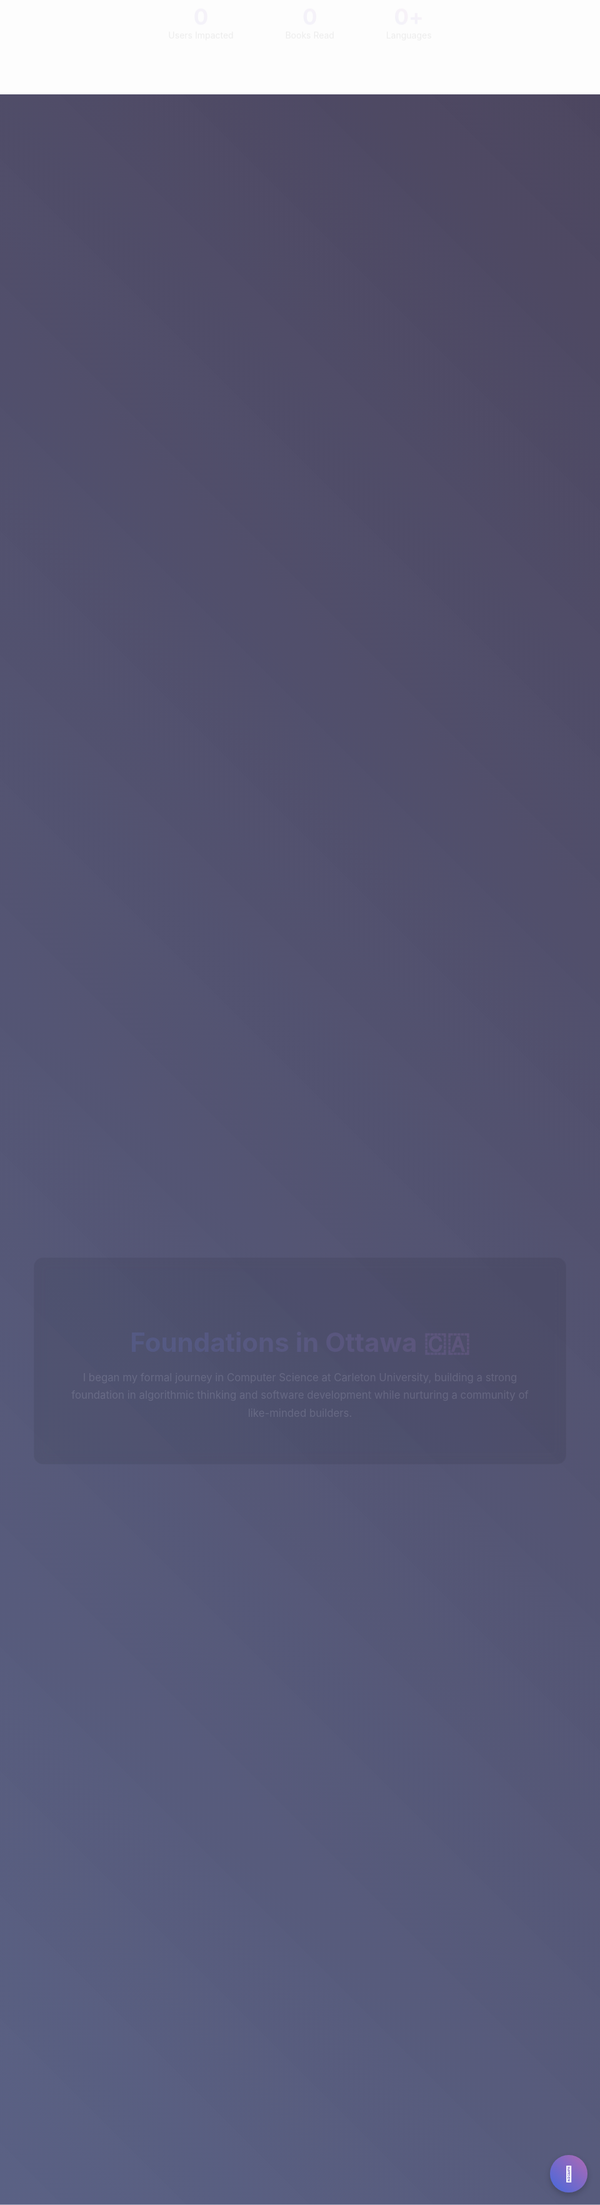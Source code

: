 ---
---
<style>
/* Base animations */
@keyframes fadeIn {
  from { opacity: 0; transform: translateY(20px); }
  to { opacity: 1; transform: translateY(0); }
}

@keyframes pulse {
  0% { transform: scale(1); }
  50% { transform: scale(1.05); }
  100% { transform: scale(1); }
}

@keyframes gradientFlow {
  0% { background-position: 0% 50%; }
  50% { background-position: 100% 50%; }
  100% { background-position: 0% 50%; }
}

@keyframes float {
  0% { transform: translateY(0px); }
  50% { transform: translateY(-10px); }
  100% { transform: translateY(0px); }
}

/* Apply animations to elements */
.animate-fade-in {
  animation: fadeIn 0.8s ease forwards;
  opacity: 0;
}

.animate-pulse:hover {
  animation: pulse 1s infinite;
}

.delay-100 { animation-delay: 0.1s; }
.delay-200 { animation-delay: 0.2s; }
.delay-300 { animation-delay: 0.3s; }
.delay-400 { animation-delay: 0.4s; }
.delay-500 { animation-delay: 0.5s; }

/* Enhanced styling */
.gradient-text {
  background: linear-gradient(45deg, #4568DC, #B06AB3, #4568DC);
  background-size: 200% auto;
  background-clip: text;
  -webkit-background-clip: text;
  -webkit-text-fill-color: transparent;
  animation: gradientFlow 3s ease infinite;
}

.gradient-border {
  position: relative;
  border-radius: 10px;
  padding: 1px;
  background: linear-gradient(45deg, #4568DC, #B06AB3, #4568DC);
  background-size: 200% auto;
  animation: gradientFlow 3s ease infinite;
}

.project-card {
  transition: transform 0.3s, box-shadow 0.3s;
  border-left: 4px solid transparent;
  background: rgba(255, 255, 255, 0.05);
  border-radius: 8px;
  padding: 20px;
  margin-bottom: 15px;
}

.project-card:hover {
  transform: translateY(-5px);
  box-shadow: 0 10px 20px rgba(0,0,0,0.1);
  border-left: 4px solid #4568DC;
}

.floating {
  animation: float 3s ease-in-out infinite;
}

.tech-tags {
  margin-top: 15px;
}

.tech-tag {
  display: inline-block;
  background-color: rgba(255, 255, 255, 0.1);
  color: #B06AB3;
  padding: 4px 8px;
  border-radius: 4px;
  font-size: 0.8em;
  margin: 4px 4px 4px 0;
}

/* Dark mode compatibility */
.intro-box {
  background-color: rgba(30, 30, 30, 0.7);
  color: #f0f0f0;
  padding: 20px;
  border-radius: 9px;
}

/* For light mode if needed */
@media (prefers-color-scheme: light) {
  .intro-box {
    background-color: white;
    color: #333;
  }
}

/* Responsive adjustments */
@media (max-width: 768px) {
  .language-container {
    flex-direction: column;
    align-items: center;
  }
}

.extracurriculars-grid {
  display: grid;
  grid-template-columns: repeat(auto-fit, minmax(300px, 1fr));
  gap: 20px;
  padding-left: 0;
  list-style: none;
}

.extracurricular-card {
  background: rgba(255, 255, 255, 0.05);
  border-radius: 8px;
  padding: 25px;
  transition: transform 0.3s, box-shadow 0.3s;
  border-left: 4px solid transparent;
}

.extracurricular-card:hover {
  transform: translateY(-5px);
  box-shadow: 0 10px 20px rgba(0,0,0,0.1);
  border-left-color: #4568DC;
}

.extracurricular-card strong {
  display: flex;
  align-items: center;
  font-size: 1.2em;
  margin-bottom: 10px;
}

.extracurricular-icon {
  font-size: 1.5em;
  margin-right: 15px;
  display: inline-block;
  width: 30px; /* For alignment */
  text-align: center;
}

.philosophy-grid {
  display: grid;
  grid-template-columns: repeat(auto-fit, minmax(350px, 1fr));
  gap: 20px;
  margin-top: 20px;
}

.philosophy-card {
  background: rgba(30, 30, 30, 0.7);
  color: #f0f0f0;
  padding: 25px;
  border-radius: 10px;
  border: 1px solid rgba(255, 255, 255, 0.1);
  display: flex;
  flex-direction: column;
}

.philosophy-card h3 {
  font-size: 1.3em;
  margin: 0 0 15px 0;
  color: #fff;
  border-left: 3px solid #B06AB3;
  padding-left: 10px;
}

.philosophy-card p {
  font-style: italic;
  opacity: 0.8;
  flex-grow: 1;
}

.philosophy-card a {
  color: #4568DC;
  text-decoration: none;
  font-weight: bold;
  margin-top: 15px;
  align-self: flex-start;
}
</style>

<!-- Script imports for enhanced animations -->
<script src="/js/3d-background.js" defer></script>
<script src="/js/credential-viewer.js" defer></script>
<script>
document.addEventListener('DOMContentLoaded', function() {
  // Fix for header visibility - redundant but ensures it works
  setTimeout(function() {
    const header = document.querySelector('h1.gradient-text');
    const introBox = document.querySelector('.gradient-border.animate-fade-in');
    
    if (header) {
      header.style.opacity = '1';
      header.style.visibility = 'visible';
      header.style.position = 'relative';
      header.style.zIndex = '100';
    }
    
    if (introBox) {
      introBox.style.opacity = '1';
      introBox.style.visibility = 'visible';
      introBox.style.position = 'relative';
      introBox.style.zIndex = '90';
    }
  }, 100);
});
</script>

<!-- Interactive Contact Widget -->
<div id="contact-widget" style="position: fixed; bottom: 20px; right: 20px; z-index: 1000;">
  <div class="contact-button animate-pulse" style="width: 60px; height: 60px; background: linear-gradient(45deg, #4568DC, #B06AB3); border-radius: 50%; display: flex; justify-content: center; align-items: center; cursor: pointer; box-shadow: 0 4px 10px rgba(0,0,0,0.2);">
    <span style="font-size: 24px; color: white;">💬</span>
  </div>
  <div id="contact-popup" style="position: absolute; bottom: 70px; right: 0; width: 300px; background: white; border-radius: 8px; padding: 15px; box-shadow: 0 5px 20px rgba(0,0,0,0.2); display: none;">
    <h3 style="margin-top: 0; color: #4568DC;">Get In Touch</h3>
    <p style="font-size: 0.9em;">I'm always interested in new opportunities and collaborations!</p>
    <form id="contact-form" name="contact" method="POST" data-netlify="true" style="display: flex; flex-direction: column;">
      <input type="email" name="email" placeholder="Your Email" style="margin-bottom: 10px; padding: 8px; border: 1px solid #ddd; border-radius: 4px;">
      <textarea name="message" placeholder="Your Message" rows="3" style="margin-bottom: 10px; padding: 8px; border: 1px solid #ddd; border-radius: 4px;"></textarea>
      <button type="submit" style="background: linear-gradient(45deg, #4568DC, #B06AB3); border: none; color: white; padding: 8px; border-radius: 4px; cursor: pointer;">Send Message</button>
    </form>
  </div>
</div>

<script>
  // Contact widget functionality
  document.addEventListener('DOMContentLoaded', function() {
    const contactButton = document.querySelector('.contact-button');
    const contactPopup = document.getElementById('contact-popup');
    
    if (contactButton && contactPopup) {
      contactButton.addEventListener('click', function() {
        if (contactPopup.style.display === 'none') {
          contactPopup.style.display = 'block';
        } else {
          contactPopup.style.display = 'none';
        }
      });
    }
  });
</script>

<h1 align="center" class="gradient-text animate-fade-in">Aban Hasan</h1>

<h3 align="center" class="animate-fade-in delay-200">⚡ Student | 🌐 Cybernaut | 🚀 Innovator</h3>

<p align="center" class="animate-fade-in delay-300">
  <i>Building the digital future, one project at a time</i>
</p>

<div class="gradient-border animate-fade-in delay-400">
  <div class="intro-box">
    <p>I've been immersed in the world of code since I was 12 years old. After starting my journey at Carleton University in Ottawa 🇨🇦, I made the strategic decision to return to my roots in Bangalore 🇮🇳. I am now pursuing a highly specialized and intensive tech education, combining the best of industry-focused learning and rigorous academic programs to solve real-world problems.</p>
  </div>
</div>

<!-- Animated Stats Counter -->
<div class="stats-container animate-fade-in" style="display: flex; flex-wrap: wrap; justify-content: space-around; margin: 40px 0; text-align: center;">
  <div class="stat-item" style="padding: 15px; margin: 10px;">
    <div class="stat-number gradient-text" style="font-size: 2.5em; font-weight: bold;" data-target="5000">0</div>
    <div class="stat-label">Users Impacted</div>
  </div>
  <div class="stat-item" style="padding: 15px; margin: 10px;">
    <div class="stat-number gradient-text" style="font-size: 2.5em; font-weight: bold;" data-target="150">0</div>
    <div class="stat-label">Books Read</div>
  </div>
  <div class="stat-item" style="padding: 15px; margin: 10px;">
    <div style="font-size: 2.5em; font-weight: bold;">
      <span class="stat-number gradient-text" style="display: inline-block;" data-target="5">0</span><span class="gradient-text" style="display: inline-block;">+</span>
    </div>
    <div class="stat-label">Languages</div>
  </div>
</div>

<script>
  // Animated counter
  document.addEventListener('DOMContentLoaded', function() {
    function animateValue(obj, start, end, duration) {
      let startTimestamp = null;
      const step = (timestamp) => {
        if (!startTimestamp) startTimestamp = timestamp;
        const progress = Math.min((timestamp - startTimestamp) / duration, 1);
        obj.innerHTML = Math.floor(progress * (end - start) + start);
        if (progress < 1) {
          window.requestAnimationFrame(step);
        }
      };
      window.requestAnimationFrame(step);
    }
    
    const observer = new IntersectionObserver((entries) => {
      entries.forEach(entry => {
        if (entry.isIntersecting) {
          const counters = document.querySelectorAll('.stat-number');
          counters.forEach(counter => {
            const target = parseInt(counter.getAttribute('data-target'));
            animateValue(counter, 0, target, 2000);
          });
          observer.unobserve(entry.target);
        }
      });
    }, { threshold: 0.5 });
    
    const statsContainer = document.querySelector('.stats-container');
    if (statsContainer) {
      observer.observe(statsContainer);
    }
  });
</script>

<!-- Cinematic Journey Section -->
<style>
.journey-container {
    position: relative;
    width: 100vw;
    left: 50%;
    right: 50%;
    margin-left: -50vw;
    margin-right: -50vw;
    margin-top: 80px;
    margin-bottom: 80px;
}

.journey-step {
    height: 100vh;
    display: flex;
    justify-content: center;
    align-items: center;
    position: sticky;
    top: 0;
    margin: 0;
    padding: 0 20px;
    color: #fff;
}

.journey-step-1, .journey-step-2, .journey-step-3 {
    background-size: cover;
    background-position: center;
    background-attachment: fixed; /* Parallax effect */
}

.journey-step-1 {
    background-image: linear-gradient(45deg, rgba(20, 30, 80, 0.7), rgba(30, 20, 50, 0.8));
    z-index: 1;
}

.journey-step-2 {
    background-image: linear-gradient(45deg, rgba(30, 30, 30, 0.8), rgba(10, 10, 10, 0.9));
    z-index: 2;
}

.journey-step-3 {
    background-image: linear-gradient(45deg, rgba(176, 106, 179, 0.7), rgba(69, 104, 220, 0.8));
    z-index: 3;
}

.journey-content {
    text-align: center;
    max-width: 750px;
    padding: 50px;
    background: rgba(0, 0, 0, 0.5);
    border-radius: 15px;
    backdrop-filter: blur(10px);
    border: 1px solid rgba(255, 255, 255, 0.1);
    transform: translateY(30px);
    opacity: 0;
    animation: journey-fade-in 0.8s ease-out forwards;
}

@keyframes journey-fade-in {
    to {
        transform: translateY(0);
        opacity: 1;
    }
}

.journey-content h2 {
    font-size: 3em;
    margin-bottom: 15px;
}

.journey-content p, .journey-content blockquote {
    font-size: 1.2em;
    line-height: 1.7;
    color: #e0e0e0;
}

.journey-content blockquote {
    font-style: italic;
    border: none;
    padding: 0;
    margin: 25px 0;
    opacity: 0.9;
}
</style>

<div class="journey-container">
    <div class="journey-step journey-step-1">
        <div class="journey-content">
            <h2 class="gradient-text">Foundations in Ottawa 🇨🇦</h2>
            <p>I began my formal journey in Computer Science at Carleton University, building a strong foundation in algorithmic thinking and software development while nurturing a community of like-minded builders.</p>
        </div>
    </div>
    <div class="journey-step journey-step-2">
        <div class="journey-content">
            <h2 class="gradient-text">The Strategic Pivot</h2>
            <blockquote>"The autonomous individual sees the signal from the noise, not from foresight, but from experimentation... It's never about settling for 'good enough'."</blockquote>
            <p>Guided by a core philosophy of agency, I made the deliberate choice to pivot—seeking out an environment of intense, specialized learning to accelerate my growth.</p>
        </div>
    </div>
    <div class="journey-step journey-step-3">
        <div class="journey-content">
            <h2 class="gradient-text">Forging the Future in Bangalore 🇮🇳</h2>
            <p>Now, I am immersed in one of India's most selective tech programs at Scalar, while simultaneously pursuing a BS in Data Science from IIT Madras. This dual path is an intentional act of forging—combining deep industry practice with rigorous academic theory.</p>
        </div>
    </div>
</div>

<h1 class="gradient-text animate-fade-in">🛠️ Featured Projects</h1>

<div class="project-card animate-fade-in delay-100">
  <h3><a href="https://geomonitor.abanhasan.net/" target="_blank">🌎 GeoMonitor</a></h3>
  <p>A sophisticated real-time geopolitical news aggregator that analyzes global flashpoints using advanced AI. The system automatically translates content from multiple languages, ranks significance, and visualizes developments on interactive maps. This cross-platform solution provides crucial geopolitical insights through visual representation and intelligent analysis.</p>
  <div class="tech-tags">
    <span class="tech-tag">AI/ML</span>
    <span class="tech-tag">NLP</span>
    <span class="tech-tag">Data Visualization</span>
    <span class="tech-tag">Cross-Platform</span>
  </div>
</div>

<div class="project-card animate-fade-in delay-200">
  <h3><a href="https://www.projectskilltree.com/" target="_blank">🌱 Project Skilltree</a></h3>
  <p>A revolutionary discord bot/app used by over 5,000+ users which aims to gamify the journey of self improvement. I was instrumental in developing significant parts of the bot interface and API, creating an engaging system that helps users track their growth and stay motivated.</p>
  <div class="tech-tags">
    <span class="tech-tag">Discord API</span>
    <span class="tech-tag">Gamification</span>
    <span class="tech-tag">UX Design</span>
    <span class="tech-tag">API Development</span>
  </div>
</div>

<div class="project-card animate-fade-in delay-300">
  <h3><a href="https://thewildofficial.github.io/monkey-typewriter/" target="_blank">🐒 Monkey Typewriter Simulation</a></h3>
  <p>An elegant visualization of the famous "infinite monkey theorem" using Bayesian statistics. This interactive algorithm demonstrates how long it would take a monkey randomly typing to produce specific literary works. The simulation provides insights into probability theory and randomness through an engaging visual interface.</p>
  <div class="tech-tags">
    <span class="tech-tag">Bayesian Statistics</span>
    <span class="tech-tag">Data Visualization</span>
    <span class="tech-tag">Web App</span>
  </div>
</div>

<div class="project-card animate-fade-in delay-400">
  <h3>🧠 Clevered.com Internship <a href="/documents/Aban-AI Internship.pdf" target="_blank">[View Certificate]</a></h3>
  <p>Successfully completed a 4-month long internship on Artificial Intelligence(AI), mentored by a senior Oxford professor. I developed a project that involved a website which predicts and forecasts sentiment and emotional response of any tweet using Natural Language Processing (NLP).</p>
  <div class="tech-tags">
    <span class="tech-tag">NLP</span>
    <span class="tech-tag">Sentiment Analysis</span>
    <span class="tech-tag">Predictive Modeling</span>
    <span class="tech-tag">Python</span>
  </div>
</div>

<div class="project-card animate-fade-in delay-500">
  <h3><a href="https://nexusaurora.org/" target="_blank">🚀 Nexus Aurora</a></h3>
  <p>Former project lead at Nexus Aurora, An open-source space colonization community (Winners of the <a href="https://www.marssociety.org/news/2020/10/23/top-5-winners-of-mars-city-state-design-competition-announced/" target="_blank">2020 Mars Society City State Competition</a>). My work involved designing door security systems using RFIDs, facilitating discussions about sports and linguistics on Mars, and developing the community's Discord bot.</p>
  <div class="tech-tags">
    <span class="tech-tag">RFID Systems</span>
    <span class="tech-tag">Community Management</span>
    <span class="tech-tag">Bot Development</span>
  </div>
</div>

<div class="project-card animate-fade-in delay-100">
  <h3><a href="https://www.amazon.com/Perspective-Artificial-Intelligence-Aban-Hasan/dp/1678985988" target="_blank">📚 Perspective AI</a></h3>
  <p>I co-authored this book along with a schoolmate during my grade 8. It presents a teenager's perspective on the advent of artificial intelligence, and how we predict AI will impact our lives and the future. This early work demonstrates my long-standing interest in the ethical and social implications of technology.</p>
</div>

<div class="project-card animate-fade-in delay-200">
  <h3><a href="https://tryhackme.com/p/thewildofficial" target="_blank">🔐 TryHackMe and CTFs</a></h3>
  <p>I have always had a deep interest in cybersecurity, and this obsession has led me to being ranked in the top 2% of hackers on tryhackme.com, a website which organizes hacking challenges. My passion for security has equipped me with a strong foundation in defensive and offensive security practices.</p>
  <div class="tech-tags">
    <span class="tech-tag">Cybersecurity</span>
    <span class="tech-tag">Penetration Testing</span>
    <span class="tech-tag">CTF</span>
  </div>
</div>

<div class="project-card animate-fade-in delay-300">
  <h3><a href="https://www.iitrpr.ac.in/iit-ropar-ai" target="_blank">🎓 IIT Ropar Minor in AI/ML</a></h3>
  <p>Currently in my final semester of the prestigious Minor Degree from the IIT program on Artificial Intelligence. This program has equipped me with crucial knowledge in a rapidly transforming digital landscape, preparing me to navigate both the opportunities and challenges of advanced AI systems.</p>
</div>

<div class="project-card animate-fade-in delay-400">
  <h3>🚀 Scalar School of Technology</h3>
  <p>Currently attending Scalar School of Technology in Bangalore 🇮🇳 — one of India's most selective tech programs with an acceptance rate of around 3%. The curriculum focuses on building rock-solid fundamentals in computer science, algorithms, and system design, learning alongside some of the brightest minds in tech.</p>
  <div class="tech-tags">
    <span class="tech-tag">Advanced Algorithms</span>
    <span class="tech-tag">System Design</span>
    <span class="tech-tag">Full-Stack Development</span>
  </div>
</div>

<div class="project-card animate-fade-in delay-500">
  <h3>📊 IIT Madras - BS Data Science & Applications</h3>
  <p>Pursuing the 4-year Bachelor's degree program in Data Science and Applications from IIT Madras in parallel with my Scalar studies. This program combines statistical foundations with practical applications, giving me a comprehensive understanding of how data drives decision-making in the modern world.</p>
  <div class="tech-tags">
    <span class="tech-tag">Statistical Modeling</span>
    <span class="tech-tag">Machine Learning</span>
    <span class="tech-tag">Data Analytics</span>
    <span class="tech-tag">Python</span>
  </div>
</div>

<div class="animate-fade-in delay-400" style="text-align: center; margin: 30px 0;">
  <a href="https://tryhackme.com/r/p/thewildofficial" target="_blank" class="animate-pulse">
    <figure class="floating">
      <img src="/images/tryhackme.png" alt="TryHackMe" style="border-radius: 5px; max-width: 100%;" />
      <figcaption style="margin-top: 10px; font-style: italic;">(Used to hold) top 1% of hackers on TryHackMe.com!</figcaption>
    </figure>
  </a>
</div>

<hr style="border: 0; height: 1px; background-image: linear-gradient(to right, rgba(0, 0, 0, 0), rgba(69, 104, 220, 0.75), rgba(0, 0, 0, 0));">

<div class="animate-fade-in">
  <p align="center"><b class="gradient-text">✨ My Github Activity ✨</b></p>
  <script
    src="https://cdn.rawgit.com/IonicaBizau/github-calendar/gh-pages/dist/github-calendar.min.js"
  >
  </script>

  <link
    rel="stylesheet"
    href="https://cdn.rawgit.com/IonicaBizau/github-calendar/gh-pages/dist/github-calendar.css"
  />

  <div class="calendar gradient-border" style="padding: 10px; border-radius: 8px;">
      Loading Github Data...
  </div>

  <script>
      new GitHubCalendar(".calendar", "thewildofficial", { responsive: true });
  </script>
</div>

<hr style="border: 0; height: 1px; background-image: linear-gradient(to right, rgba(0, 0, 0, 0), rgba(176, 106, 179, 0.75), rgba(0, 0, 0, 0)); margin: 40px 0;">

<h1 class="gradient-text animate-fade-in">🌟 Extracurriculars and Initiatives</h1>

<ul class="extracurriculars-grid animate-fade-in">
  <li class="extracurricular-card delay-100">
    <strong><span class="extracurricular-icon">🌍</span>Multilingual Communicator</strong>
    National level contestant of the French Word Power examination. I speak French to a moderate level of proficiency (B1), and have put it to the test doing D2D sales in Gatineau.
  </li>
  <li class="extracurricular-card delay-200">
    <strong><span class="extracurricular-icon">🏛️</span>Diplomatic Excellence</strong>
    5-time Model United Nations (MUN) winner. Participating in MUNs has honed my public speaking, critical thinking, and collaborative skills, feeding my interest in geopolitics and debate.
  </li>
  <li class="extracurricular-card delay-300">
    <strong><span class="extracurricular-icon">📚</span>Voracious Reader</strong>
    I've read over 150 books in the last two years spanning Self-Development, Finance, Strategy, History, and Philosophy, constantly broadening my perspective.
  </li>
  <li class="extracurricular-card delay-400">
    <strong><span class="extracurricular-icon">🌱</span>Community Builder</strong>
    Founded a "Self-Improvement Club" at Carleton University, growing it to over 50 members. This taught me the power of accountability, discipline, and shared growth.
  </li>
  <li class="extracurricular-card delay-100">
    <strong><span class="extracurricular-icon">🎓</span>Campus Leader</strong>
    Served as School Valedictorian and Student Council member. These roles taught me conflict resolution and the art of finding amicable, win-win solutions.
  </li>
  <li class="extracurricular-card delay-200">
    <strong><span class="extracurricular-icon">💼</span>Sales Experience</strong>
    Generated $20K in sales over 2 months doing door-to-door sales. This experience was a masterclass in interpersonal skills, resilience, customer service, and service delivery.
  </li>
  <li class="extracurricular-card delay-300">
    <strong><span class="extracurricular-icon">🏋️</span>Holistic Development</strong>
    Beyond tech and academics, I pursue hobbies that build discipline and strategy, including Weightlifting, Chess, Tennis, Taekwondo, and Horse-back riding.
  </li>
  <li class="extracurricular-card delay-400">
    <strong><span class="extracurricular-icon">🤝</span>Community Engager</strong>
    As a frequent volunteer in school events, I find purpose in constructively engaging with my community, learning to stick to my promises and contribute to greater causes.
  </li>
</ul>

<h2 class="gradient-text animate-fade-in">🌍 Languages Spoken</h2>
<div class="language-container animate-fade-in" style="display: flex; flex-wrap: wrap; gap: 15px; justify-content: center;">
    <div class="floating" style="background: rgba(69, 104, 220, 0.1); padding: 15px; border-radius: 8px; width: 120px; text-align: center; transition: all 0.3s;">
        <span style="font-size: 2em;">🇺🇸</span><br>
        <strong>English</strong><br>
        Native
    </div>
    <div class="floating" style="animation-delay: 0.5s; background: rgba(176, 106, 179, 0.1); padding: 15px; border-radius: 8px; width: 120px; text-align: center; transition: all 0.3s;">
        <span style="font-size: 2em;">🇨🇦</span><br>
        <strong>French</strong><br>
        B1
    </div>
    <div class="floating" style="animation-delay: 1s; background: rgba(69, 104, 220, 0.1); padding: 15px; border-radius: 8px; width: 120px; text-align: center; transition: all 0.3s;">
        <span style="font-size: 2em;">🇩🇪</span><br>
        <strong>German</strong><br>
        A2
    </div>
    <div class="floating" style="animation-delay: 1.5s; background: rgba(176, 106, 179, 0.1); padding: 15px; border-radius: 8px; width: 120px; text-align: center; transition: all 0.3s;">
        <span style="font-size: 2em;">🇾🇪</span><br>
        <strong>Arabic</strong><br>
        Beginner
    </div>
</div>

<h2 class="gradient-text animate-fade-in" style="margin-top: 60px;">💡 Core Philosophies</h2>
<div class="philosophy-grid animate-fade-in">
    <div class="philosophy-card delay-100">
        <h3>The War on Heteronomy</h3>
        <p>"The premier mark of autonomy is AUTODIDACTISM: the ability to self learn... If a tool or heuristic doesn't meet your needs... take the time to build your own."</p>
        <a href="/posts/thewaragainstheteronomy/">Read More →</a>
    </div>
    <div class="philosophy-card delay-200">
        <h3>Agency Over Intelligence</h3>
        <p>"Any major boon that's attributed to a disrupter's intelligence is often actually the result of their agency – their capacity to act decisively and effectively in the world."</p>
        <a href="/posts/thewaragainstheteronomy/">Read More →</a>
    </div>
    <div class="philosophy-card delay-300">
        <h3>Authenticity in a Digital World</h3>
        <p>"The mass-churning out of content only elicits the desire for the experience of that which is truly authentic: authentic friendship, real love, true intellectual novelty..."</p>
        <a href="/posts/technofeudalism-and-the-return-to-the-real/">Read More →</a>
    </div>
</div>

<script>
// Add animation trigger on scroll
document.addEventListener('DOMContentLoaded', function() {
    const animatedElements = document.querySelectorAll('.animate-fade-in');
    
    const observer = new IntersectionObserver((entries) => {
        entries.forEach(entry => {
            if (entry.isIntersecting) {
                entry.target.style.animationPlayState = 'running';
            }
        });
    }, {
        threshold: 0.1
    });
    
    animatedElements.forEach(element => {
        element.style.animationPlayState = 'paused';
        observer.observe(element);
    });
});
</script>

<!-- Timeline Widget -->
<h2 class="gradient-text animate-fade-in">📊 Career Timeline</h2>
<div class="timeline animate-fade-in" style="position: relative; max-width: 1200px; margin: 20px auto;">
  <div class="timeline-line" style="position: absolute; top: 0; bottom: 0; left: 50%; width: 4px; background: linear-gradient(to bottom, #4568DC, #B06AB3); transform: translateX(-50%);"></div>
  
  <div class="timeline-item" style="position: relative; margin-bottom: 30px; padding-right: 50%; clear: both; text-align: right;">
    <div class="timeline-content project-card" style="position: relative; margin-right: 30px;">
      <span class="timeline-date" style="position: absolute; right: -110px; background: linear-gradient(45deg, #B06AB3, #4568DC); color: white; padding: 5px 10px; border-radius: 20px; font-size: 0.8em;">2019</span>
      <h3>Published "Perspective AI"</h3>
      <p>Co-authored and published my first book on artificial intelligence from a teenager's perspective.</p>
    </div>
  </div>
  
  <div class="timeline-item" style="position: relative; margin-bottom: 30px; padding-left: 50%; clear: both;">
    <div class="timeline-content project-card" style="position: relative; margin-left: 30px;">
      <span class="timeline-date" style="position: absolute; left: -110px; background: linear-gradient(45deg, #4568DC, #B06AB3); color: white; padding: 5px 10px; border-radius: 20px; font-size: 0.8em;">2020</span>
      <h3>Clevered.com Internship</h3>
      <p>Completed a 4-month AI internship mentored by an Oxford professor, developing sentiment analysis for social media.</p>
    </div>
  </div>
  
  <div class="timeline-item" style="position: relative; margin-bottom: 30px; padding-right: 50%; clear: both; text-align: right;">
    <div class="timeline-content project-card" style="position: relative; margin-right: 30px;">
      <span class="timeline-date" style="position: absolute; right: -110px; background: linear-gradient(45deg, #B06AB3, #4568DC); color: white; padding: 5px 10px; border-radius: 20px; font-size: 0.8em;">2022</span>
      <h3>IIT Ropar AI Program</h3>
      <p>Started the prestigious IIT program on Artificial Intelligence to deepen my knowledge in this rapidly evolving field.</p>
    </div>
  </div>
  
  <div class="timeline-item" style="position: relative; margin-bottom: 30px; padding-left: 50%; clear: both;">
    <div class="timeline-content project-card" style="position: relative; margin-left: 30px;">
      <span class="timeline-date" style="position: absolute; left: -110px; background: linear-gradient(45deg, #4568DC, #B06AB3); color: white; padding: 5px 10px; border-radius: 20px; font-size: 0.8em;">2023</span>
      <h3>Carleton Year 1 🇨🇦</h3>
      <p>Completed the first year of my Computer Science degree at Carleton University, where I built a strong foundation and a community of like-minded peers before pivoting to a more specialized path.</p>
    </div>
  </div>
  
  <div class="timeline-item" style="position: relative; margin-bottom: 30px; padding-right: 50%; clear: both; text-align: right;">
    <div class="timeline-content project-card" style="position: relative; margin-right: 30px;">
      <span class="timeline-date" style="position: absolute; right: -110px; background: linear-gradient(45deg, #B06AB3, #4568DC); color: white; padding: 5px 10px; border-radius: 20px; font-size: 0.8em;">2024</span>
      <h3>Return to Bangalore 🇮🇳</h3>
      <p>Made the strategic decision to return to India to attend Scalar School of Technology and pursue a parallel degree from IIT Madras, focusing on deep, specialized tech education.</p>
    </div>
  </div>
  
  <div class="timeline-item" style="position: relative; margin-bottom: 30px; padding-left: 50%; clear: both;">
    <div class="timeline-content project-card" style="position: relative; margin-left: 30px;">
      <span class="timeline-date" style="position: absolute; left: -110px; background: linear-gradient(45deg, #4568DC, #B06AB3); color: white; padding: 5px 10px; border-radius: 20px; font-size: 0.8em;">2025</span>
      <h3>GeoMonitor Launch</h3>
      <p>Developed and launched the cross-platform geopolitical news aggregator with AI-powered translation and analysis.</p>
    </div>
  </div>
</div>
